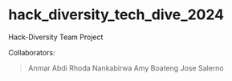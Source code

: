 # hack_diversity_tech_dive_2024
Hack-Diversity Team Project 

Collaborators:
> Anmar Abdi
> Rhoda Nankabirwa
> Amy Boateng
> Jose Salerno
